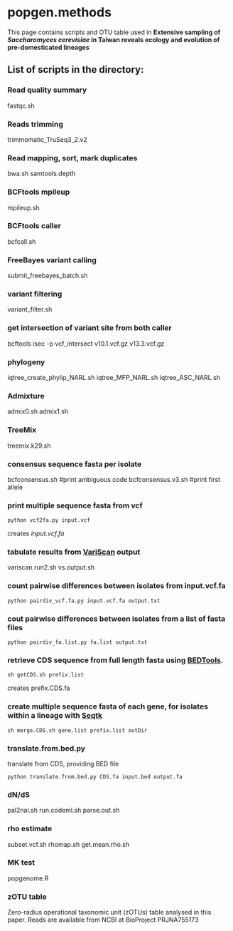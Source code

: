 # popgen.methods
This page contains scripts and OTU table used in **Extensive sampling of _Saccharomyces cerevisiae_ in Taiwan reveals ecology and evolution of pre-domesticated lineages**


## List of scripts in the directory:

### Read quality summary
fastqc.sh

### Reads trimming
trimmomatic_TruSeq3_2.v2

### Read mapping, sort, mark duplicates
bwa.sh
samtools.depth

### BCFtools mpileup
mpileup.sh

### BCFtools caller
bcfcall.sh

### FreeBayes variant calling
submit_freebayes_batch.sh

### variant filtering
variant_filter.sh
 
### get intersection of variant site from both caller
bcftools isec -p vcf_intersect v10.1.vcf.gz v13.3.vcf.gz

### phylogeny
iqtree_create_phylip_NARL.sh
iqtree_MFP_NARL.sh
iqtree_ASC_NARL.sh

### Admixture
admix0.sh
admix1.sh

### TreeMix
treemix.k29.sh

### consensus sequence fasta per isolate
bcfconsensus.sh #print ambiguous code
bcfconsensus.v3.sh #print first allele

### print multiple sequence fasta from vcf
```
python vcf2fa.py input.vcf
```
creates *input.vcf.fa*

### tabulate results from [VariScan](http://www.ub.edu/softevol/variscan/) output
variscan.run2.sh
vs.output.sh

### count pairwise differences between isolates from input.vcf.fa
```
python pairdiv_vcf.fa.py input.vcf.fa output.txt
```

### cout pairwise differences between isolates from a list of fasta files
```
python pairdiv_fa.list.py fa.list output.txt
```

### retrieve CDS sequence from full length fasta using [BEDTools](https://github.com/arq5x/bedtools2).
```
sh getCDS.sh prefix.list
```
creates prefix.CDS.fa

### create multiple sequence fasta of each gene, for isolates within a lineage with [Seqtk](https://github.com/lh3/seqtk/)
```
sh merge.CDS.sh gene.list prefix.list outDir
```

### translate.from.bed.py
translate from CDS, providing BED file
```
python translate.from.bed.py CDS.fa input.bed output.fa
```

### dN/dS
pal2nal.sh
run.codeml.sh
parse.out.sh

### rho estimate
subset.vcf.sh
rhomap.sh
get.mean.rho.sh

### MK test
popgenome.R

### zOTU table
Zero-radius operational taxonomic unit (zOTUs) table analysed in this paper. Reads are available from NCBI at BioProject PRJNA755173
